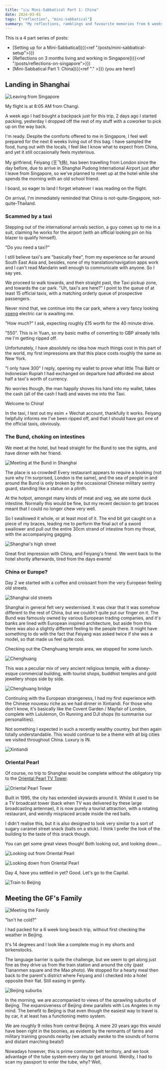 ```yaml
---
title: "🇨🇳 Mini-Sabbatical Part 1: China"
date: 2024-03-01
tags: ["reflection", "mini-sabbatical"]
summary: "My reflections, ramblings and favourite memories from 6 weeks of travel around South East Asia"
---
```


This is a 4 part series of posts:

- [Setting up for a Mini-Sabbatical]({{<ref "/posts/mini-sabbatical-setup">}})
- [Reflections on 3 months living and working in Singapore]({{<ref "/posts/reflections-on-singapore">}})
- [Mini-Sabbatical Part 1: China]({{<ref "." >}}) (you are here!)

## Landing in Shanghai

![Leaving from Singapore](./leaving_singapore.jpeg "Looking like a proper tourist, I leave my hotel in Singapore for the last time")

My flight is at 8:05 AM from Changi.

A week ago I had bought a backpack just for this trip, 2 days ago I started packing, yesterday I dropped off the rest of my stuff with a coworker to pick up on the way back.

I'm ready.
Despite the comforts offered to me in Singapore, I feel well prepared for the next 6 weeks living out of this bag.
I have sampled the food, hung out with the locals, I feel like I know what to expect from China, and yet it still occasionally feels mysterious.

My girlfriend, Feiyang (王飞扬), has been travelling from London since the day before, due to arrive in Shanghai Pudong International Airport just after I leave from Singapore, so we've planned to meet up at the hotel while she spends the morning with an old school friend.

I board, so eager to land I forget whatever I was reading on the flight.

On arrival, I'm immediately reminded that China is not-quite-Singapore, not-quite-Thailand.

### Scammed by a taxi

Stepping out of the international arrivals section, a guy comes up to me in a suit, claiming he works for the airport (with an official looking pin on his blazer to qualify himself).

"Do you need a taxi?"

I still believe taxi's are "basically free", from my experience so far around South East Asia and, besides, none of my translation/navigation apps work and I can't read Mandarin well enough to communicate with anyone.
So I say yes.

We proceed to walk towards, and then straight past, the Taxi pickup zone, and towards the car park.
"Uh, taxi's are here?" I point to the queue of at least 15 official taxis, with a matching orderly queue of prospective passengers.

Never mind that, we continue into the car park, where a very fancy looking [xpeng](https://www.xpeng.com) electric car is awaiting me.

"How much?" I ask, expecting roughly £15 worth for the 40 minute drive.

"550".
This is in Yuan, so my basic maths of converting to GBP already tells me I'm getting ripped off.

Unfortunately, I have absolutely no idea how much things cost in this part of the world, my first impressions are that this place costs roughly the same as New York.

"I only have 300" I reply, opening my wallet to prove what little Thai Baht or Indonesian Rupiah I had exchanged on departure had afforded me about half a taxi's worth of currency.

No worries though, the man happily shoves his hand into my wallet, takes the cash (all of the cash I had) and waves me into the Taxi.

Welcome to China!

In the taxi, I test out my esim + Wechat account, thankfully it works.
Feiyang helpfully informs me I've been ripped off, and that I should have got one of the official taxis, obviously.

### The Bund, choking on intestines

We meet at the hotel, but head straight for the Bund to see the sights, and have dinner with her friend.

![Meeting at the Bund in Shanghai](./shanghai_bund.jpeg "First time seeing each other for 3 months")

The place is so crowded!
Every restaurant appears to require a booking (not sure why I'm surprised, London is the same), and the sea of people in and around the Bund is only broken by the occasional Chinese military sentry guard, standing like a statue on a plinth.

At the hotpot, amongst many kinds of meat and veg, we ate some duck intestine.
Normally this would be fine, but my recent decision to get braces meant that I could no longer chew very well.

So I swallowed it whole, or at least most of it.
The end bit got caught on a piece of my braces, leading me to perform the final act of a sword swallower and pull out the entire 30cm strand of intestine from my throat, with the accompanying gagging.

![Shanghai's high street](./shanghai_street.jpeg "On this street is a Huawei shop directly opposite Apple, selling totally-not-copied wares")

Great first impression with China, and Feiyang's friend.
We went back to the hotel shortly afterwards, tired from the days events!

### China or Europe?

Day 2 we started with a coffee and croissant from the very European feeling old streets.

![Shanghai old streets](./shanghai_old_street.jpeg "Shanghai or Europe?")

Shanghai in general felt very westernised.
It was clear that it was somehow different to the rest of China, but we couldn't quite put our finger on it.
The Bund was famously owned by various European trading companies, and it's banks are lined with European inspired architecture, but aside from this there was also a slightly different feeling to the people there.
It might have something to do with the fact that Feiyang was asked twice if she was a model, so that made us feel quite cool.

Checking out the Chenghuang temple area, we stopped for some lunch.

![Chenghuang](./shanghai_chenghuang_temple.jpeg)

This was a peculiar mix of very ancient religious temple, with a disney-esque commercial building, with tourist shops, buddhist temples and gold jewellery shops side by side.

![Chenghuang bridge](./shanghai_chenghuang_temple_bridge.jpeg "Pretty bridge with a tea house in the middle")

Continuing with the European strangeness, I had my first experience with the Chinese nouveau riche as we had dinner in Xintiandi.
For those who don't know, it's basically like the Covent Garden / Mayfair of London, complete with Lululemon, On Running and DJI shops (to summarise our personalities).

Not something I expected in such a recently wealthy country, but then again totally understandable.
This would continue to be a theme with all big cities we visited throughout China.
Luxury is IN.

![Xintiandi](./shanghai_xintiandi.jpeg "Luxury is IN in China")

### Oriental Pearl

Of course, no trip to Shanghai would be complete without the obligatory trip to the [Oriental Pearl TV Tower](https://en.wikipedia.org/wiki/Oriental_Pearl_Tower).

![Oriental Pearl Tower](./shanghai_oriental_pearl.jpeg)

Built in 1995, the city has extended skywards around it.
Whilst it used to be a TV broadcast tower (back when TV was delivered by these large broadcasting antennae), it is now purely a tourist attraction, with a rotating restaurant, and weirdly misplaced arcade inside the red balls.

I didn't realise this, but it is also designed to look very similar to a sort of sugary caramel street snack (balls on a stick).
I think I prefer the look of the building to the taste of this snack though.

You can get some great views though!
Both looking out, and looking down...

![Looking out from Oriental Pearl](./shanghai_skyscrapers.jpeg "The pollution and skyscrapers extends as far as the eye can see, in all directions")

![Looking down from Oriental Pearl](./shanghai_oriental_pearl_looking_down.jpeg "Why can't all skyscrapers have glass floors?")

Day 4, have you settled in yet?
Good.
Let's go to the Capital.

![Train to Beijing](./shanghai_to_beijing_train.jpeg "Trains are quick in China, Shangahi to Beijing in < 5 hours")

## Meeting the GF's Family

![Meeting the Family](./beijing_meeting_family.jpeg "We didn't mean to stand in height order")

"Isn't he cold?"

I had packed for a 6 week long beach trip, without first checking the weather in Beijing.

It's 14 degrees and I look like a complete mug in my shorts and birkenstocks.

The language barrier is quite the challenge, but we seem to get along just fine as they drive us from the train station and around the city (past Tiananmen square and the Mao photo).
We stopped for a hearty meal then back to the parent's district where Feiyang and I checked into a hotel opposite their flat.
Still easing in gently.

![Beijing suburbs](./beijing_suburbs.jpeg "Awoke to the sound of military training")

In the morning, we are accompanied to views of the sprawling suburbs of Beijing.
The expansiveness of Beijing drew parallels with Los Angeles in my mind.
The benefit to Beijing is that even though the easiest way to travel is by car, it at least has a functioning metro system.

We are roughly 9 miles from central Beijing.
A mere 20 years ago this would have been right in the boonies, as evident by the remnants of farms and military training grounds nearby (we actually awoke to the sounds of horns and distant marching beats!)

Nowadays however, this is prime commuter belt territory, and we took advantage of the tube system every day to get around.
Weirdly, I had to scan my passport to enter the tube, why?
Well, 

## 

